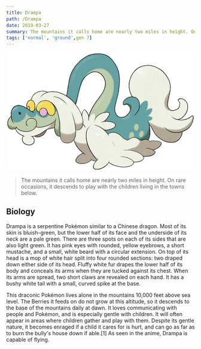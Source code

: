 ```yaml
---
title: Drampa
path: /Drampa
date: 2019-03-27
summary: The mountains it calls home are nearly two miles in height. On rare occasions, it descends to play with the children living in the towns below.
tags: ['normal', 'ground',gen 7]
---
```


![background](./images/drampa.jpg)

>The mountains it calls home are nearly two miles in height. On rare occasions, it descends to play with the children living in the towns below.

## Biology

Drampa is a serpentine Pokémon similar to a Chinese dragon. Most of its skin is bluish-green, but the lower half of its face and the underside of its neck are a pale green. There are three spots on each of its sides that are also light green. It has pink eyes with rounded, yellow eyebrows, a short mustache, and a small, white beard with a circular extension. On top of its head is a mop of white hair split into four rounded sections: two draped down either side of its head. Fluffy white fur drapes the lower half of its body and conceals its arms when they are tucked against its chest. When its arms are spread, two short claws are revealed on each hand. It has a bushy white tail with a small, curved spike at the base.

This draconic Pokémon lives alone in the mountains 10,000 feet above sea level. The Berries it feeds on do not grow at this altitude, so it descends to the base of the mountains daily at dawn. It loves communicating with people and Pokémon, and is especially gentle with children. It will often appear in areas where children gather and play with them. Despite its gentle nature, it becomes enraged if a child it cares for is hurt, and can go as far as to burn the bully's house down if able.[1] As seen in the anime, Drampa is capable of flying.